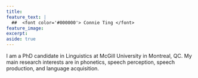 ```yaml
---
title:
feature_text: |
  ##  <font color='#000000'> Connie Ting </font>
feature_image:
excerpt:
aside: true
---
```


I am a PhD candidate in Linguistics at McGill University in Montreal, QC. My main research interests are in phonetics, speech perception, speech production, and language acquisition. 

